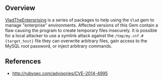 ## Overview
[VladTheEnterprising](https://rubygems.org/gems/VladTheEnterprising) is a series of packages to help using the `Vlad` gem to manage "enterprise" environments.
Affected versions of this Gem contain a flaw causing the program to create temporary files insecurely. It is possible for a local attacker to use a symlink attack against the `/tmp/my.cnf.#{target_host}` file they can overwrite arbitrary files, gain access to the MySQL root password, or inject arbitrary commands.

## References
- http://rubysec.com/advisories/CVE-2014-4995
